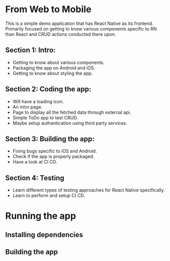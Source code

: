 # From Web to Mobile

This is a simple demo application that has React Native as its frontend. Primarily focused on getting to know various components specific to RN than React and CRUD actions conducted there upon.

## Section 1: Intro:

- Getting to know about various components.
- Packaging the app on Android and iOS.
- Getting to know about styling the app.

## Section 2: Coding the app:

- Will have a loading icon.
- An intro page.
- Page to display all the fetched data through external api.
- Simple ToDo app to test CRUD.
- Maybe setup authentication using third party services.

## Section 3: Building the app:

- Fixing bugs specific to iOS and Android.
- Check if the app is properly packaged.
- Have a look at CI CD.

## Section 4: Testing

- Learn different types of testing approaches for React Native specifically.
- Learn to perform and setup CI CD.

# Running the app

## Installing dependencies

## Building the app

